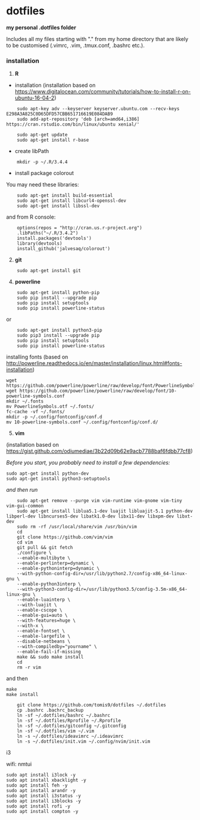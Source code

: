 # dotfiles
**my personal .dotfiles folder**

Includes all my files starting with "." from my home directory that are likely to be customised (.vimrc, .vim, .tmux.conf, .bashrc etc.).

### installation

1. **R** 

- installation
(installation based on https://www.digitalocean.com/community/tutorials/how-to-install-r-on-ubuntu-16-04-2)

```
    sudo apt-key adv --keyserver keyserver.ubuntu.com --recv-keys E298A3A825C0D65DFD57CBB651716619E084DAB9 
    sudo add-apt-repository 'deb [arch=amd64,i386] https://cran.rstudio.com/bin/linux/ubuntu xenial/' 

    sudo apt-get update
    sudo apt-get install r-base
```

- create libPath

```
    mkdir -p ~/.R/3.4.4
```

- install package colorout 

You may need these libraries:

```
    sudo apt-get install build-essential
    sudo apt-get install libcurl4-openssl-dev
    sudo apt-get install libssl-dev
```

and from R console:

```
    options(repos = "http://cran.us.r-project.org")
    .libPaths("~/.R/3.4.2")
    install.packages('devtools')
    library(devtools)
    install_github('jalvesaq/colorout')
```

2. **git**

```
    sudo apt-get install git
```

4. **powerline**

```
    sudo apt-get install python-pip
    sudo pip install --upgrade pip
    sudo pip install setuptools
    sudo pip install powerline-status
```

or

```
    sudo apt-get install python3-pip
    sudo pip3 install --upgrade pip
    sudo pip install setuptools
    sudo pip install powerline-status
```
installing fonts (based on http://powerline.readthedocs.io/en/master/installation/linux.html#fonts-installation)

```
wget https://github.com/powerline/powerline/raw/develop/font/PowerlineSymbols.otf
wget https://github.com/powerline/powerline/raw/develop/font/10-powerline-symbols.conf
mkdir ~/.fonts
mv PowerlineSymbols.otf ~/.fonts/
fc-cache -vf ~/.fonts/
mkdir -p ~/.config/fontconfig/conf.d
mv 10-powerline-symbols.conf ~/.config/fontconfig/conf.d/
```

5. **vim**

(installation based on https://gist.github.com/odiumediae/3b22d09b62e9acb7788baf6fdbb77cf8)

_Before you start, you probably need to install a few dependencies:_

```
sudo apt-get install python-dev
sudo apt-get install python3-setuptools
```

_and then run_

```
    sudo apt-get remove --purge vim vim-runtime vim-gnome vim-tiny vim-gui-common
    sudo apt-get install liblua5.1-dev luajit libluajit-5.1 python-dev libperl-dev libncurses5-dev libatk1.0-dev libx11-dev libxpm-dev libxt-dev
    sudo rm -rf /usr/local/share/vim /usr/bin/vim
    cd
    git clone https://github.com/vim/vim
    cd vim
    git pull && git fetch
    ./configure \
    --enable-multibyte \
    --enable-perlinterp=dynamic \
    --enable-pythoninterp=dynamic \
    --with-python-config-dir=/usr/lib/python2.7/config-x86_64-linux-gnu \
    --enable-python3interp \
    --with-python3-config-dir=/usr/lib/python3.5/config-3.5m-x86_64-linux-gnu \
    --enable-luainterp \
    --with-luajit \
    --enable-cscope \
    --enable-gui=auto \
    --with-features=huge \
    --with-x \
    --enable-fontset \
    --enable-largefile \
    --disable-netbeans \
    --with-compiledby="yourname" \
    --enable-fail-if-missing
    make && sudo make install
    cd
    rm -r vim
```

and then

```
make
make install
```

```
    git clone https://github.com/tomis9/dotfiles ~/.dotfiles
    cp .bashrc .bachrc_backup
    ln -sf ~/.dotfiles/bashrc ~/.bashrc
    ln -sf ~/.dotfiles/Rprofile ~/.Rprofile
    ln -sf ~/.dotfiles/gitconfig ~/.gitconfig
    ln -sf ~/.dotfiles/vim ~/.vim
    ln -s ~/.dotfiles/ideavimrc ~/.ideavimrc
    ln -s ~/.dotfiles/init.vim ~/.config/nvim/init.vim
```

i3

wifi: nmtui                                                                      

```
sudo apt install i3lock -y
sudo apt install xbacklight -y
sudo apt install feh -y
sudo apt install arandr -y
sudo apt install i3status -y
sudo apt install i3blocks -y
sudo apt install rofi -y
sudo apt install compton -y
```
